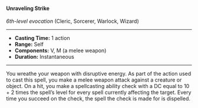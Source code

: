 #### Unraveling Strike
*6th-level evocation* (Cleric, Sorcerer, Warlock, Wizard)
___
- **Casting Time:** 1 action
- **Range:** Self
- **Components:** V, M (a melee weapon)
- **Duration:** Instantaneous
---
You wreathe your weapon with disruptive energy. As part of the action used to cast this spell, you make a melee weapon attack against a creature or object. On a hit, you make a spellcasting ability check with a DC equal to 10 + 2 times the spell’s level for every spell currently affecting the target. Every time you succeed on the check, the spell the check is made for is dispelled.
